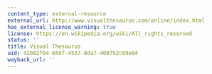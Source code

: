 ```yaml
---
content_type: external-resource
external_url: http://www.visualthesaurus.com/online/index.html
has_external_license_warning: true
license: https://en.wikipedia.org/wiki/All_rights_reserved
status: ''
title: Visual Thesaurus
uid: 42b82f04-659f-4537-8da7-408792c89e84
wayback_url: ''
---
```

